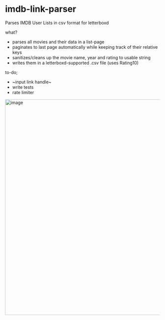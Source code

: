 # imdb-link-parser
Parses IMDB User Lists in csv format for letterboxd

what?
- parses all movies and their data in a list-page
- paginates to last page automatically while keeping track of their relative keys
- sanitizes/cleans up the movie name, year and rating to usable string
- writes them in a letterboxd-supported .csv file (uses Rating10)

to-do;
- ~input link handle~
- write tests
- rate limiter


<img width="700" alt="image" src="https://user-images.githubusercontent.com/8825262/206311385-e4d01f54-6c69-4e76-902e-fa967997d5c3.png">
